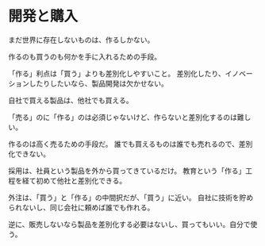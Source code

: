 # 開発と購入

まだ世界に存在しないものは、作るしかない。

作るのも買うのも何かを手に入れるための手段。

「作る」利点は「買う」よりも差別化しやすいこと。
差別化したり、イノベーションしたりしたいなら、製品開発は欠かせない。

自社で買える製品は、他社でも買える。

「売る」のに「作る」のは必須じゃないけど、作らないと差別化するのは難しい。

作るのは高く売るための手段だ。
誰でも買えるものは誰でも売れるので、差別化できない。

採用は、社員という製品を外から買ってきているだけ。
教育という「作る」工程を経て初めて他社と差別化できる。

外注は、「買う」と「作る」の中間択だが、「買う」に近い。
自社に技術を貯められないし、同じ会社に頼めば誰でも作れる。

逆に、販売しないなら製品を差別化する必要はないし、買ってもいい。自分で使う。
